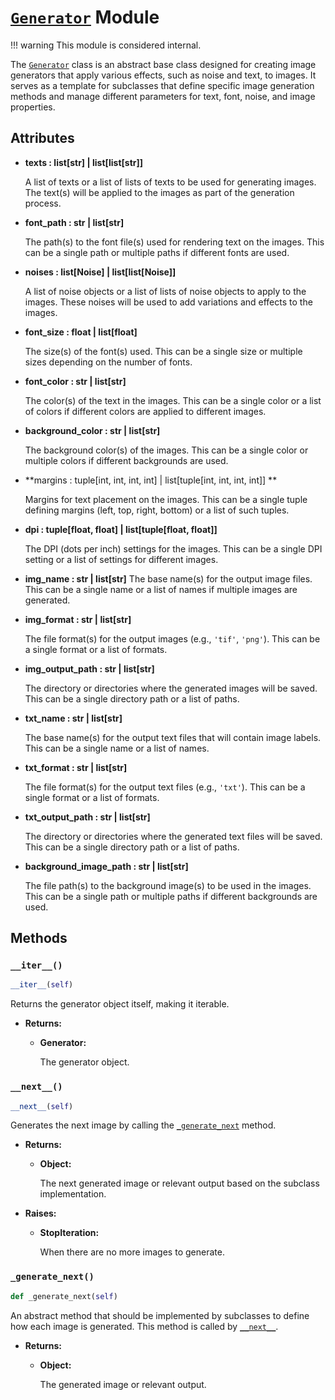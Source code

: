 # **<a href='#generator-module' style="text-decoration: underline;">`Generator`</a> Module**
!!! warning
    This module is considered internal.


The <a href='#generator-module' style="text-decoration: underline;">`Generator`</a> class is an abstract base class designed for creating image generators that apply various effects, such as noise and text, to images. It serves as a template for subclasses that define specific image generation methods and manage different parameters for text, font, noise, and image properties.


## **Attributes**

- **texts : list[str] | list[list[str]]**
        
    A list of texts or a list of lists of texts to be used for generating images. The text(s) will be applied to the images as part of the generation process.

- **font_path : str | list[str]**
        
    The path(s) to the font file(s) used for rendering text on the images. This can be a single path or multiple paths if different fonts are used.

- **noises : list[Noise] | list[list[Noise]]**
    
    A list of noise objects or a list of lists of noise objects to apply to the images. These noises will be used to add variations and effects to the images.

- **font_size : float | list[float]**
        
    The size(s) of the font(s) used. This can be a single size or multiple sizes depending on the number of fonts.

- **font_color : str | list[str]**
        
    The color(s) of the text in the images. This can be a single color or a list of colors if different colors are applied to different images.

- **background_color : str | list[str]**
        
    The background color(s) of the images. This can be a single color or multiple colors if different backgrounds are used.

- **margins : tuple[int, int, int, int] | list[tuple[int, int, int, int]] **
        
    Margins for text placement on the images. This can be a single tuple defining margins (left, top, right, bottom) or a list of such tuples.

- **dpi : tuple[float, float] | list[tuple[float, float]]**
        
    The DPI (dots per inch) settings for the images. This can be a single DPI setting or a list of settings for different images.

- **img_name : str | list[str]**
    The base name(s) for the output image files. This can be a single name or a list of names if multiple images are generated.

- **img_format : str | list[str]**
        
    The file format(s) for the output images (e.g., `'tif'`, `'png'`). This can be a single format or a list of formats.

- **img_output_path : str | list[str]**
    
    The directory or directories where the generated images will be saved. This can be a single directory path or a list of paths.

- **txt_name : str | list[str]**
        
    The base name(s) for the output text files that will contain image labels. This can be a single name or a list of names.

- **txt_format : str | list[str]**
        
    The file format(s) for the output text files (e.g., `'txt'`). This can be a single format or a list of formats.

- **txt_output_path : str | list[str]**
        
    The directory or directories where the generated text files will be saved. This can be a single directory path or a list of paths.

- **background_image_path : str | list[str]**
        
    The file path(s) to the background image(s) to be used in the images. This can be a single path or multiple paths if different backgrounds are used.

## **Methods**

### **`__iter__()`**

```py
__iter__(self)
```

Returns the generator object itself, making it iterable.

- **Returns:**

    - **Generator:**
    
         The generator object.

### **`__next__()`**

```py
__next__(self)
```

Generates the next image by calling the <a href='#_generate_next' style="text-decoration: underline;">`_generate_next`</a> method.

- **Returns:**
    - **Object:** 
        
        The next generated image or relevant output based on the subclass implementation.

- **Raises:**
    - **StopIteration:**
        
        When there are no more images to generate.

### **`_generate_next()`**

```py
def _generate_next(self)
```

An abstract method that should be implemented by subclasses to define how each image is generated. This method is called by <a href='#__next__'>`__next__`</a>.

- **Returns:**
    - **Object:**

        The generated image or relevant output.